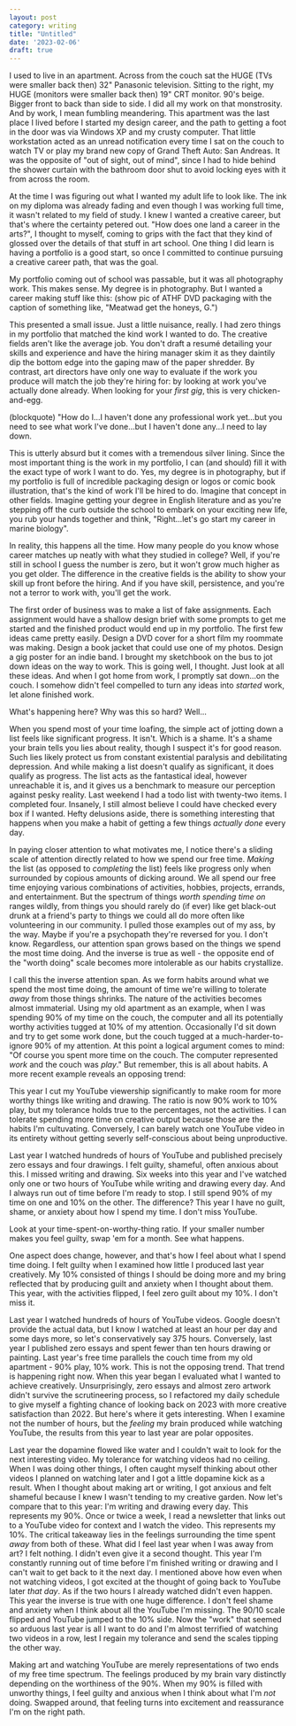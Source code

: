 ```yaml
---
layout: post
category: writing
title: "Untitled"
date: '2023-02-06'
draft: true
---
```


I used to live in an apartment. Across from the couch sat the HUGE (TVs were smaller back then) 32" Panasonic television. Sitting to the right, my HUGE (monitors were smaller back then) 19" CRT monitor. 90's beige. Bigger front to back than side to side. I did all my work on that monstrosity. And by work, I mean fumbling meandering. This apartment was the last place I lived before I started my design career, and the path to getting a foot in the door was via Windows XP and my crusty computer. That little workstation acted as an unread notification every time I sat on the couch to watch TV or play my brand new copy of Grand Theft Auto: San Andreas. It was the opposite of "out of sight, out of mind", since I had to hide behind the shower curtain with the bathroom door shut to avoid locking eyes with it from across the room.

At the time I was figuring out what I wanted my adult life to look like. The ink on my diploma was already fading and even though I was working full time, it wasn't related to my field of study. I knew I wanted a creative career, but that's where the certainty petered out. "How does one land a career in the arts?", I thought to myself, coming to grips with the fact that they kind of glossed over the details of that stuff in art school. One thing I did learn is having a portfolio is a good start, so once I committed to continue pursuing a creative career path, that was the goal. 

My portfolio coming out of school was passable, but it was all photography work. This makes sense. My degree is in photography. But I wanted a career making stuff like this: (show pic of ATHF DVD packaging with the caption of something like, "Meatwad get the honeys, G.")

This presented a small issue. Just a little nuisance, really. I had zero things in my portfolio that matched the kind work I wanted to do. The creative fields aren't like the average job. You don't draft a resumé detailing your skills and experience and have the hiring manager skim it as they daintily dip the bottom edge into the gaping maw of the paper shredder. By contrast, art directors have only one way to evaluate if the work you produce will match the job they're hiring for: by looking at work you've actually done already. When looking for your _first gig_, this is very chicken-and-egg. 

(blockquote) "How do I...I haven't done any professional work yet...but you need to see what work I've done...but I haven't done any...I need to lay down.

This is utterly absurd but it comes with a tremendous silver lining. Since the most important thing is the work in my portfolio, I can (and should) fill it with the exact type of work I want to do. Yes, my degree is in photography, but if my portfolio is full of incredible packaging design or logos or comic book illustration, that's the kind of work I'll be hired to do. Imagine that concept in other fields. Imagine getting your degree in English literature and as you're stepping off the curb outside the school to embark on your exciting new life, you rub your hands together and think, "Right...let's go start my career in marine biology".

In reality, this happens all the time. How many people do you know whose career matches up neatly with what they studied in college? Well, if you're still in school I guess the number is zero, but it won't grow much higher as you get older. The difference in the creative fields is the ability to show your skill up front before the hiring. And if you have skill, persistence, and you're not a terror to work with, you'll get the work.

The first order of business was to make a list of fake assignments. Each assignment would have a shallow design brief with some prompts to get me started and the finished product would end up in my portfolio. The first few ideas came pretty easily. Design a DVD cover for a short film my roommate was making. Design a book jacket that could use one of my photos. Design a gig poster for an indie band. I brought my sketchbook on the bus to jot down ideas on the way to work. This is going well, I thought. Just look at all these ideas. And when I got home from work, I promptly sat down...on the couch. I somehow didn't feel compelled to turn any ideas into _started_ work, let alone finished work.

What's happening here? Why was this so hard? Well...

When you spend most of your time loafing, the simple act of jotting down a list feels like significant progress. It isn't. Which is a shame. It's a shame your brain tells you lies about reality, though I suspect it's for good reason. Such lies likely protect us from constant existential paralysis and debilitating depression. And while making a list doesn't qualify as significant, it does qualify as progress. The list acts as the fantastical ideal, however unreachable it is, and it gives us a benchmark to measure our perception against pesky reality. Last weekend I had a todo list with twenty-two items. I completed four. Insanely, I still almost believe I could have checked every box if I wanted. Hefty delusions aside, there is something interesting that happens when you make a habit of getting a few things _actually done_ every day.

In paying closer attention to what motivates me, I notice there's a sliding scale of attention directly related to how we spend our free time. _Making_ the list (as opposed to _completing_ the list) feels like progress only when surrounded by copious amounts of dicking around. We all spend our free time enjoying various combinations of activities, hobbies, projects, errands, and entertainment. But the spectrum of things _worth spending time on_ ranges wildly, from things you should rarely do (if ever) like get black-out drunk at a friend's party to things we could all do more often like volunteering in our community. I pulled those examples out of my ass, by the way. Maybe if you're a psychopath they're reversed for you. I don't know. Regardless, our attention span grows based on the things we spend the most time doing. And the inverse is true as well - the opposite end of the "worth doing" scale becomes more intolerable as our habits crystallize.

I call this the inverse attention span. As we form habits around what we spend the most time doing, the amount of time we're willing to tolerate _away_ from those things shrinks. The nature of the activities becomes almost immaterial. Using my old apartment as an example, when I was spending 90% of my time on the couch, the computer and all its potentially worthy activities tugged at 10% of my attention. Occasionally I'd sit down and try to get some work done, but the couch tugged at a much-harder-to-ignore 90% of my attention. At this point a logical argument comes to mind: "Of course you spent more time on the couch. The computer represented _work_ and the couch was _play_." But remember, this is all about habits. A more recent example reveals an opposing trend:

This year I cut my YouTube viewership significantly to make room for more worthy things like writing and drawing. The ratio is now 90% work to 10% play, but my tolerance holds true to the percentages, not the activities. I can tolerate spending more time on creative output because those are the habits I'm cultuvating. Conversely, I can barely watch one YouTube video in its entirety without getting severly self-conscious about being unproductive. 

Last year I watched hundreds of hours of YouTube and published precisely zero essays and four drawings. I felt guilty, shameful, often anxious about this. I missed writing and drawing. Six weeks into this year and I've watched only one or two hours of YouTube while writing and drawing every day. And I always run out of time before I'm ready to stop. I still spend 90% of my time on one and 10% on the other. The difference? This year I have no guilt, shame, or anxiety about how I spend my time. I don't miss YouTube.

Look at your time-spent-on-worthy-thing ratio. If your smaller number makes you feel guilty, swap 'em for a month. See what happens.




One aspect does change, however, and that's how I feel about what I spend time doing. I felt guilty when I examined how little I produced last year creatively. My 10% consisted of things I should be doing more and my bring reflected that by producing guilt and anxiety when I thought about them. This year, with the activities flipped, I feel zero guilt about my 10%. I don't miss it. 

Last year I watched hundreds of hours of YouTube videos. Google doesn't provide the actual data, but I know I watched at least an hour per day and some days more, so let's conservatively say 375 hours. Conversely, last year I published zero essays and spent fewer than ten hours drawing or painting. Last year's free time parallels the couch time from my old apartment - 90% play, 10% work. This is not the opposing trend. That trend is happening right now. When this year began I evaluated what I wanted to achieve creatively. Unsurprisingly, zero essays and almost zero artwork didn't survive the scrutineering process, so I refactored my daily schedule to give myself a fighting chance of looking back on 2023 with more creative satisfaction than 2022. But here's where it gets interesting. When I examine not the number of hours, but the _feeling_ my brain produced while watching YouTube, the results from this year to last year are polar opposites. 

Last year the dopamine flowed like water and I couldn't wait to look for the next interesting video. My tolerance for watching videos had no ceiling. When I was doing other things, I often caught myself thinking about other videos I planned on watching later and I got a little dopamine kick as a result. When I thought about making art or writing, I got anxious and felt shameful because I knew I wasn't tending to my creative garden. Now let's compare that to this year: I'm writing and drawing every day. This represents my 90%. Once or twice a week, I read a newsletter that links out to a YouTube video for context and I watch the video. This represents my 10%. The critical takeaway lies in the feelings surrounding the time spent _away_ from both of these. What did I feel last year when I was away from art? I felt nothing. I didn't even give it a second thought. This year I'm constantly running out of time before I'm finished writing or drawing and I can't wait to get back to it the next day. I mentioned above how even when not watching videos, I got excited at the thought of going back to YouTube later _that day_. As if the two hours I already watched didn't even happen. This year the inverse is true with one huge difference. I don't feel shame and anxiety when I think about all the YouTube I'm missing. The 90/10 scale flipped and YouTube jumped to the 10% side. Now the "work" that seemed so arduous last year is all I want to do and I'm almost terrified of watching two videos in a row, lest I regain my tolerance and send the scales tipping the other way.

Making art and watching YouTube are merely representations of two ends of my free time spectrum. The feelings produced by my brain vary distinctly depending on the worthiness of the 90%. When my 90% is filled with unworthy things, I feel guilty and anxious when I think about what I'm _not_ doing. Swapped around, that feeling turns into excitement and reassurance I'm on the right path. 

